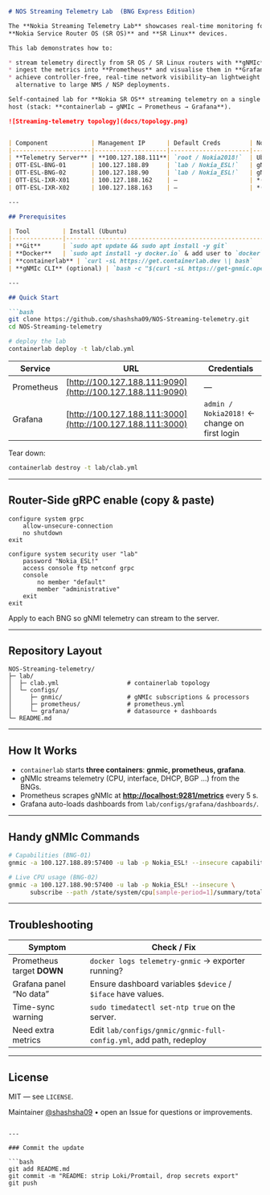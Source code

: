 
````markdown
# NOS Streaming Telemetry Lab  (BNG Express Edition)

The **Nokia Streaming Telemetry Lab** showcases real-time monitoring for both
**Nokia Service Router OS (SR OS)** and **SR Linux** devices.  

This lab demonstrates how to:

* stream telemetry directly from SR OS / SR Linux routers with **gNMIc**  
* ingest the metrics into **Prometheus** and visualise them in **Grafana**  
* achieve controller-free, real-time network visibility—an lightweight
  alternative to large NMS / NSP deployments.

Self-contained lab for **Nokia SR OS** streaming telemetry on a single Ubuntu
host (stack: **containerlab → gNMIc → Prometheus → Grafana**).

![Streaming-telemetry topology](docs/topology.png)


| Component            | Management IP      | Default Creds        | Notes                              |
|----------------------|--------------------|----------------------|------------------------------------|
| **Telemetry Server** | **100.127.188.111**| `root / Nokia2018!`  | Ubuntu 22/24 LTS – runs all containers |
| OTT-ESL-BNG-01       | 100.127.188.89     | `lab / Nokia_ESL!`   | gNMI port 57400                    |
| OTT-ESL-BNG-02       | 100.127.188.90     | `lab / Nokia_ESL!`   | gNMI port 57400                    |
| OTT-ESL-IXR-X01      | 100.127.188.162    | —                    | *(future expansion)*               |
| OTT-ESL-IXR-X02      | 100.127.188.163    | —                    | *(future expansion)*               |

---

## Prerequisites

| Tool         | Install (Ubuntu)                                                               | Purpose                       |
|--------------|--------------------------------------------------------------------------------|-------------------------------|
| **Git**      | `sudo apt update && sudo apt install -y git`                                   | Clone this repository         |
| **Docker**   | `sudo apt install -y docker.io` & add user to `docker` group                   | Container runtime             |
| **containerlab** | `curl -sL https://get.containerlab.dev \| bash`                            | Deploy topology               |
| **gNMIc CLI** (optional) | `bash -c "$(curl -sL https://get-gnmic.openconfig.net)"`           | Ad-hoc gNMI queries           |

---

## Quick Start

```bash
git clone https://github.com/shashsha09/NOS-Streaming-telemetry.git
cd NOS-Streaming-telemetry

# deploy the lab
containerlab deploy -t lab/clab.yml
````

| Service    | URL                                                        | Credentials                                  |
| ---------- | ---------------------------------------------------------- | -------------------------------------------- |
| Prometheus | [http://100.127.188.111:9090](http://100.127.188.111:9090) | —                                            |
| Grafana    | [http://100.127.188.111:3000](http://100.127.188.111:3000) | `admin / Nokia2018!` ← change on first login |

Tear down:

```bash
containerlab destroy -t lab/clab.yml
```

---

## Router-Side gRPC enable (copy & paste)

```text
configure system grpc
    allow-unsecure-connection
    no shutdown
exit

configure system security user "lab"
    password "Nokia_ESL!"
    access console ftp netconf grpc
    console
        no member "default"
        member "administrative"
    exit
exit
```

Apply to each BNG so gNMI telemetry can stream to the server.

---

## Repository Layout

```
NOS-Streaming-telemetry/
├─ lab/
│  ├─ clab.yml                   # containerlab topology
│  └─ configs/
│     ├─ gnmic/                  # gNMIc subscriptions & processors
│     ├─ prometheus/             # prometheus.yml
│     └─ grafana/                # datasource + dashboards
└─ README.md
```

---

## How It Works

* `containerlab` starts **three containers**: **gnmic, prometheus, grafana**.
* gNMIc streams telemetry (CPU, interface, DHCP, BGP …) from the BNGs.
* Prometheus scrapes gNMIc at **[http://localhost:9281/metrics](http://localhost:9281/metrics)** every 5 s.
* Grafana auto-loads dashboards from `lab/configs/grafana/dashboards/`.

---

## Handy gNMIc Commands

```bash
# Capabilities (BNG-01)
gnmic -a 100.127.188.89:57400 -u lab -p Nokia_ESL! --insecure capabilities

# Live CPU usage (BNG-02)
gnmic -a 100.127.188.90:57400 -u lab -p Nokia_ESL! --insecure \
      subscribe --path /state/system/cpu[sample-period=1]/summary/total/time-used
```

---

## Troubleshooting

| Symptom                    | Check / Fix                                                        |
| -------------------------- | ------------------------------------------------------------------ |
| Prometheus target **DOWN** | `docker logs telemetry-gnmic` → exporter running?                  |
| Grafana panel “No data”    | Ensure dashboard variables `$device` / `$iface` have values.       |
| Time-sync warning          | `sudo timedatectl set-ntp true` on the server.                     |
| Need extra metrics         | Edit `lab/configs/gnmic/gnmic-full-config.yml`, add path, redeploy |

---

## License

MIT — see `LICENSE`.

Maintainer  [@shashsha09](https://github.com/shashsha09) • open an Issue for questions or improvements.

````

---

### Commit the update

```bash
git add README.md
git commit -m "README: strip Loki/Promtail, drop secrets export"
git push
````
